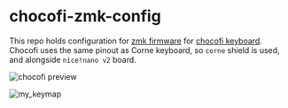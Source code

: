 # chocofi-zmk-config

This repo holds configuration for [zmk firmware](https://zmk.dev) for [chocofi keyboard](https://github.com/pashutk/chocofi).\
Chocofi uses the same pinout as Corne keyboard, so `corne` shield is used, and alongside `nice!nano v2` board.

![chocofi preview](./docs/chocofi.jpeg)


![my_keymap](https://github.com/radlinskii/chocofi-zmk-config/assets/26116041/e9dd8374-33c7-4fe3-ade4-86ef42805296)
